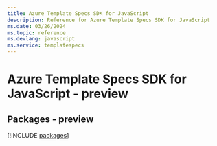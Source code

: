 ```yaml
---
title: Azure Template Specs SDK for JavaScript
description: Reference for Azure Template Specs SDK for JavaScript
ms.date: 03/26/2024
ms.topic: reference
ms.devlang: javascript
ms.service: templatespecs
---
```

# Azure Template Specs SDK for JavaScript - preview
## Packages - preview
[!INCLUDE [packages](template-specs-index.md)]